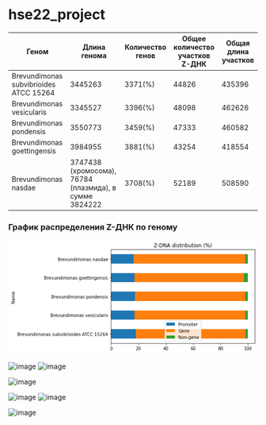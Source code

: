 # hse22_project

|Геном  |Длина генома|Количество генов|Общее количество участков Z-ДНК  |Общая длина участков|
| --- | --- | --- |--- |--- |
|Brevundimonas subvibrioides ATCC 15264 |3445263 |3371(%)|44826|435396|
|Brevundimonas vesicularis|3345527 |3396(%) |48098|462626|
|Brevundimonas pondensis| 3550773|3459(%) |47333|460582|
|Brevundimonas goettingensis|3984955 |3881(%) |43254|418554|
|Brevundimonas nasdae|3747438 (хромосома), 76784 (плазмида), в сумме 3824222|3708(%) | 52189|508590|


### График распределения Z-ДНК по геному
![](https://github.com/kolbunovaa/images/blob/main/z-dna.png)


![image](https://user-images.githubusercontent.com/93188451/173194248-1da94e93-d49f-409c-88b4-9cf7680818bd.png) ![image](https://user-images.githubusercontent.com/93188451/173193560-ed4133db-123a-4ab5-80e1-99a2cc1eb2db.png) 

![image](https://user-images.githubusercontent.com/93188451/173194195-ada1a28b-17c3-4852-8f1c-1ea7cf9e4532.png)

![image](https://user-images.githubusercontent.com/93188451/173194206-c10a77cc-0d2b-4175-9ae9-5bd4f0d39add.png) ![image](https://user-images.githubusercontent.com/93188451/173194214-82bdc842-1c22-4138-a094-5e17d8c0c79c.png)

![image](https://user-images.githubusercontent.com/93188451/173194218-960e14a4-e9cf-4fef-97a6-40248e48a537.png)



